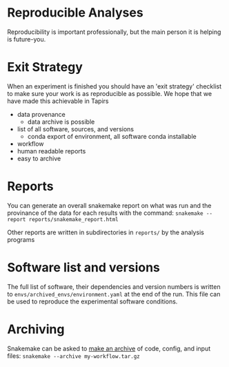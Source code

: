 # Reproducible Analyses

Reproducibility is important professionally, but the main person it is helping is future-you.

# Exit Strategy
When an experiment is finished you should have an 'exit strategy' checklist to make sure your work is as reproducible as possible. We hope that we have made this achievable in Tapirs

- data provenance
    - data archive is possible
- list of all software, sources, and versions
    - conda export of environment, all software conda installable
- workflow
- human readable reports
- easy to archive

# Reports
You can generate an overall snakemake report on what was run and the provinance of the data for each results with the command:
`snakemake --report reports/snakemake_report.html`

Other reports are written in subdirectories in `reports/` by the analysis programs

# Software list and versions

The full list of software, their dependencies and version numbers is written to `envs/archived_envs/environment.yaml` at the end of the run. This file can be used to reproduce the experimental software conditions.

# Archiving
Snakemake can be asked to [make an archive](https://snakemake.readthedocs.io/en/stable/snakefiles/deployment.html#sustainable-and-reproducible-archiving) of code, config, and input files: `snakemake --archive my-workflow.tar.gz`
